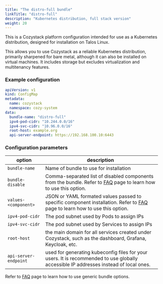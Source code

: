 ```yaml
---
title: "The distro-full bundle"
linkTitle: "distro-full"
description: "Kubernetes distribution, full stack version"
weight: 20
---
```


This is a Cozystack platform configuration intended for use as a Kubernetes distribution, designed for installation on Talos Linux.

This allows you to use Cozystack as a reliable Kubernetes distribution, primarily sharpened for bare metal, although it can also be installed on virtual machines.
It includes storage but excludes virtualization and multitenancy features.

### Example configuration

```yaml
apiVersion: v1
kind: ConfigMap
metadata:
  name: cozystack
  namespace: cozy-system
data:
  bundle-name: "distro-full"
  ipv4-pod-cidr: "10.244.0.0/16"
  ipv4-svc-cidr: "10.96.0.0/16"
  root-host: example.org
  api-server-endpoint: https://192.168.100.10:6443
```

### Configuration parameters

| option | description |
|--------|-------------|
| `bundle-name` | Name of bundle to use for installation |
| `bundle-disable` | Comma-separated list of disabled components from the bundle. Refer to [FAQ](/docs/faq/#how-to-disable-some-components-from-bundle) page to learn how to use this option. |
| `values-<component>` | JSON or YAML formated values passed to specific component installation. Refer to [FAQ](/docs/faq/#how-to-overwrite-parameters-for-specific-components) page to learn how to use this option. |
| `ipv4-pod-cidr` | The pod subnet used by Pods to assign IPs |
| `ipv4-svc-cidr` | The pod subnet used by Services to assign IPs |
| `root-host` | the main domain for all services created under Cozystack, such as the dashboard, Grafana, Keycloak, etc. |
| `api-server-endpoint` | used for generating kubeconfig files for your users. It is recommended to use globally accessible IP addresses instead of local ones. |

Refer to [FAQ](/docs/faq/#bundles) page to learn how to use generic bundle options.
